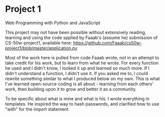 # Project 1

Web Programming with Python and JavaScript

This project may not have been possible without extensively reading, learning and using the code spplied by Faaab's (assume he) submission of CS-50w-project1, available here: https://github.com/Faaab/cs50w-project1/blob/master/application.py

Most of the work here is pulled from code Faaab wrote, not in an attempt to take credit for his work, but to learn from what he wrote. For every function he used and I didn't know, I looked it up and learned so much more. If I didn't understand a function, I didn't use it. If you asked me to, I could rewrite something similar to what I produced below on my own. This is what I've learned open-source coding is all about - learning from each others' work, then building upon it to grow and better it as a community.

To be specific about what is mine and what is his: I wrote everything in templates. He inspired the way to hash passwords, and clarified how to use "with" for the import statement.
